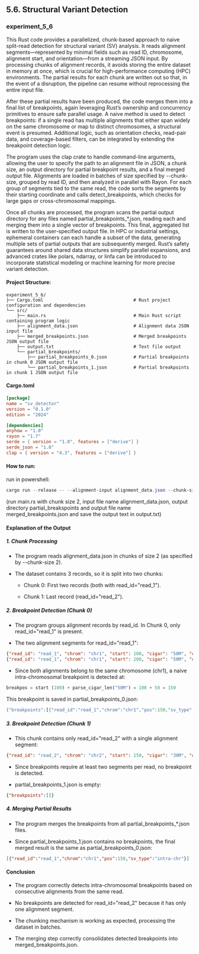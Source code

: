 ## 5.6. Structural Variant Detection

### experiment_5_6

This Rust code provides a parallelized, chunk-based approach to naive split-read detection for structural variant (SV) analysis. It reads alignment segments—represented by minimal fields such as read ID, chromosome, alignment start, and orientation—from a streaming JSON input. By processing chunks of alignment records, it avoids storing the entire dataset in memory at once, which is crucial for high-performance computing (HPC) environments. The partial results for each chunk are written out so that, in the event of a disruption, the pipeline can resume without reprocessing the entire input file.

After these partial results have been produced, the code merges them into a final list of breakpoints, again leveraging Rust’s ownership and concurrency primitives to ensure safe parallel usage. A naive method is used to detect breakpoints: if a single read has multiple alignments that either span widely on the same chromosome or map to distinct chromosomes, a structural event is presumed. Additional logic, such as orientation checks, read-pair data, and coverage-based filters, can be integrated by extending the breakpoint detection logic.

The program uses the clap crate to handle command-line arguments, allowing the user to specify the path to an alignment file in JSON, a chunk size, an output directory for partial breakpoint results, and a final merged output file. Alignments are loaded in batches of size specified by --chunk-size, grouped by read ID, and then analyzed in parallel with Rayon. For each group of segments tied to the same read, the code sorts the segments by their starting coordinate and calls detect_breakpoints, which checks for large gaps or cross-chromosomal mappings.

Once all chunks are processed, the program scans the partial output directory for any files named partial_breakpoints_*.json, reading each and merging them into a single vector of breakpoints. This final, aggregated list is written to the user-specified output file. In HPC or industrial settings, ephemeral containers can each handle a subset of the data, generating multiple sets of partial outputs that are subsequently merged. Rust’s safety guarantees around shared data structures simplify parallel expansions, and advanced crates like polars, ndarray, or linfa can be introduced to incorporate statistical modeling or machine learning for more precise variant detection.

#### Project Structure:

```plaintext
experiment_5_6/
├── Cargo.toml                                  # Rust project configuration and dependencies
└── src/
    ├── main.rs                                 # Main Rust script containing program logic
    ├── alignment_data.json                     # Alignment data JSON input file
    ├── merged_breakpoints.json                 # Merged breakpoints JSON output file
    ├── output.txt                              # Text file output
    └── partial_breakpoints/
        ├── partial_breakpoints_0.json          # Partial breakpoints in chunk 0 JSON output file
        └── partial_breakpoints_1.json          # Partial breakpoints in chunk 1 JSON output file
```

#### Cargo.toml

```toml
[package]
name = "sv_detector"
version = "0.1.0"
edition = "2024"

[dependencies]
anyhow = "1.0"
rayon = "1.7"
serde = { version = "1.0", features = ["derive"] }
serde_json = "1.0"
clap = { version = "4.3", features = ["derive"] }
```

#### How to run:

run in powershell:

```powershell
cargo run --release -- --alignment-input alignment_data.json --chunk-size 2 --partial-output-dir partial_breakpoints --merged-output merged_breakpoints.json | tee output.txt
```

(run main.rs with chunk size 2, input file name alignment_data.json, output directory partial_breakspoints and output file name merged_breakpoints.json and save the output text in output.txt) 
  

#### Explanation of the Output

##### 1. Chunk Processing

* The program reads alignment_data.json in chunks of size 2 (as specified by --chunk-size 2).

* The dataset contains 3 records, so it is split into two chunks:

  * Chunk 0: First two records (both with read_id="read_1").

  * Chunk 1: Last record (read_id="read_2").

##### 2. Breakpoint Detection (Chunk 0)

* The program groups alignment records by read_id. In Chunk 0, only read_id="read_1" is present.

* The two alignment segments for read_id="read_1":

```json
{"read_id": "read_1", "chrom": "chr1", "start": 100, "cigar": "50M", "orientation": "+"}
{"read_id": "read_1", "chrom": "chr1", "start": 200, "cigar": "50M", "orientation": "-"}
```

* Since both alignments belong to the same chromosome (chr1), a naive intra-chromosomal breakpoint is detected at:

```rust
breakpos = start (100) + parse_cigar_len("50M") = 100 + 50 = 150
```

This breakpoint is saved in partial_breakpoints_0.json:

```rust
{"breakpoints":[{"read_id":"read_1","chrom":"chr1","pos":150,"sv_type":"intra-chr"}]}
```

##### 3. Breakpoint Detection (Chunk 1)

* This chunk contains only read_id="read_2" with a single alignment segment:

```json
{"read_id": "read_2", "chrom": "chr2", "start": 150, "cigar": "30M", "orientation": "+"}
```

* Since breakpoints require at least two segments per read, no breakpoint is detected.

* partial_breakpoints_1.json is empty:

```json
{"breakpoints":[]}
```

##### 4. Merging Partial Results

* The program merges the breakpoints from all partial_breakpoints_*.json files.

* Since partial_breakpoints_1.json contains no breakpoints, the final merged result is the same as partial_breakpoints_0.json:

```json
[{"read_id":"read_1","chrom":"chr1","pos":150,"sv_type":"intra-chr"}]
```

#### Conclusion

* The program correctly detects intra-chromosomal breakpoints based on consecutive alignments from the same read.

* No breakpoints are detected for read_id="read_2" because it has only one alignment segment.

* The chunking mechanism is working as expected, processing the dataset in batches.

* The merging step correctly consolidates detected breakpoints into merged_breakpoints.json.

